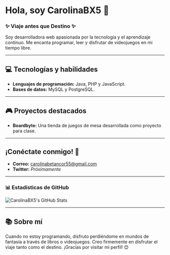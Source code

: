 # Hola, soy CarolinaBX5 👋

### ✨ Viaje antes que Destino ✨

Soy desarrolladora web apasionada por la tecnología y el aprendizaje continuo. Me encanta programar, leer y disfrutar de
videojuegos en mi tiempo libre.

---

## 💻 Tecnologías y habilidades
- **Lenguajes de programación:** Java, PHP y JavaScript.
- **Bases de datos:** MySQL y PostgreSQL.

---

## 🎮 Proyectos destacados
- **Boardbyte:** Una tienda de juegos de mesa desarrollada como proyecto para clase.

---

## ¡Conéctate conmigo! 💌
- **Correo:** [carolinabetancor55@gmail.com](mailto:carolinabetancor55@gmail.com)
- **Twitter:** *Próximamente*

---

### 📊 Estadísticas de GitHub
![CarolinaBX5's GitHub
Stats](https://github-readme-stats.vercel.app/api?username=CarolinaBX5&show_icons=true&theme=tokyonight)

---

## 📚 Sobre mí
Cuando no estoy programando, disfruto perdiéndome en mundos de fantasía a través de libros o videojuegos. Creo
firmemente en disfrutar el viaje tanto como el destino. ¡Gracias por visitar mi perfil! 😊
